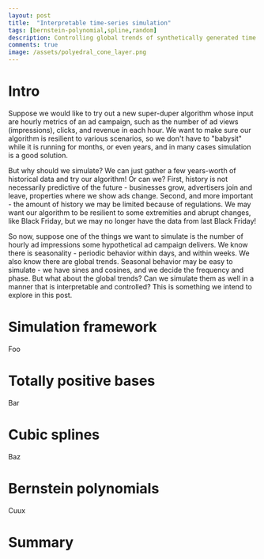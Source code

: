 ```yaml
---
layout: post
title:  "Interpretable time-series simulation"
tags: [bernstein-polynomial,spline,random]
description: Controlling global trends of synthetically generated time series using splines, Bernstein polynomials, and other totally-positive bases.
comments: true
image: /assets/polyedral_cone_layer.png
---
```


# Intro

Suppose we would like to try out a new super-duper algorithm whose input are hourly metrics of an ad campaign, such as the number of ad views (impressions), clicks, and revenue in each hour. We want to make sure our algorithm is resilient to various scenarios, so we don't have to "babysit" while it is running for months, or even years, and in many cases simulation is a good solution.

But why should we simulate? We can just gather a few years-worth of historical data and try our algorithm! Or can we? First, history is not necessarily predictive of the future - businesses grow, advertisers join and leave, properties where we show ads change. Second, and more important - the amount of history we may be limited because of regulations. We may want our algorithm to be resilient to some extremities and abrupt changes, like Black Friday, but we may no longer have the data from last Black Friday!

So now, suppose one of the things we want to simulate is the number of hourly ad impressions some hypothetical ad campaign delivers. We know there is seasonality - periodic behavior within days, and within weeks. We also know there are global trends. Seasonal behavior may be easy to simulate - we have sines and cosines, and we decide the frequency and phase. But what about the global trends? Can we simulate them as well in a manner that is interpretable and controlled? This is something we intend to explore in this post.

# Simulation framework

Foo

# Totally positive bases

Bar

# Cubic splines

Baz

# Bernstein polynomials

Cuux

# Summary

